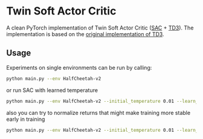 # Twin Soft Actor Critic

A clean PyTorch implementation of Twin Soft Actor Critic ([SAC](https://arxiv.org/pdf/1812.05905.pdf) + [TD3](https://arxiv.org/abs/1802.09477)). The implementation is based on the [original implementation of TD3](https://github.com/sfujim/TD3).

## Usage
Experiments on single environments can be run by calling:
```bash
python main.py --env HalfCheetah-v2
```

or run SAC with learned temperature

```bash
python main.py --env HalfCheetah-v2 --initial_temperature 0.01 --learn_temperature
```

also you can try to normalize returns that might make training more stable early in training

```bash
python main.py --env HalfCheetah-v2 --initial_temperature 0.01 --learn_temperature --normalized_returns
```

